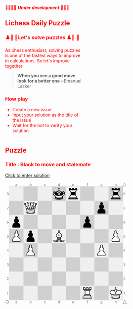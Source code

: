 <div class ='container' style ="color:red;width:100%">

<div class ='left' style ="width:50%">
  
🚧🚧🚧🚧 ***Under development*** 🚧🚧🚧
## Lichess Daily Puzzle ## 
### ♟️🐴 👑Let's solve puzzles ♟️🐴 👑


As chess enthusiast, solving puzzles is one of the fastest ways to improve in calculations. 
So let's improve together 

  > **When you see a good move look for a better one** ~Emanuel Lasker
  
### How play
 - Create a new issue 
 - Input your solution as the title of the issue
 - Wait for the bot to verify your solution


</div>

<div class = 'right' style ="display: inline-block">

## Puzzle
### Title : Black to move and stalemate 
[Click to enter solution](https://github.com/bradley-Amuj/bradley-Amuj/issues)

<img src="https://github.com/bradley-Amuj/bradley-Amuj/blob/main/defaultImage.png" alt="current_puzzle" width="400"/>
</div>

</div>
